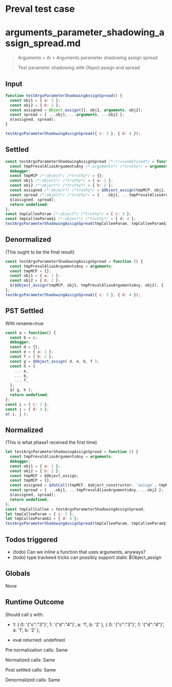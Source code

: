 # Preval test case

# arguments_parameter_shadowing_assign_spread.md

> Arguments > Ai > Arguments parameter shadowing assign spread
>
> Test parameter shadowing with Object.assign and spread

## Input

`````js filename=intro
function testArgsParameterShadowingAssignSpread() {
  const obj1 = { a: 1 };
  const obj2 = { b: 2 };
  const assigned = Object.assign({}, obj1, arguments, obj2);
  const spread = { ...obj1, ...arguments, ...obj2 };
  $(assigned, spread);
}

testArgsParameterShadowingAssignSpread({ c: 3 }, { d: 4 });
`````


## Settled


`````js filename=intro
const testArgsParameterShadowingAssignSpread /*:()=>undefined*/ = function (/*uses arguments*/) {
  const tmpPrevalAliasArgumentsAny /*:arguments*/ /*truthy*/ = arguments;
  debugger;
  const tmpMCP /*:object*/ /*truthy*/ = {};
  const obj1 /*:object*/ /*truthy*/ = { a: 1 };
  const obj2 /*:object*/ /*truthy*/ = { b: 2 };
  const assigned /*:object*/ /*truthy*/ = $Object_assign(tmpMCP, obj1, tmpPrevalAliasArgumentsAny, obj2);
  const spread /*:object*/ /*truthy*/ = { ...obj1, ...tmpPrevalAliasArgumentsAny, ...obj2 };
  $(assigned, spread);
  return undefined;
};
const tmpCalleeParam /*:object*/ /*truthy*/ = { c: 3 };
const tmpCalleeParam$1 /*:object*/ /*truthy*/ = { d: 4 };
testArgsParameterShadowingAssignSpread(tmpCalleeParam, tmpCalleeParam$1);
`````


## Denormalized
(This ought to be the final result)

`````js filename=intro
const testArgsParameterShadowingAssignSpread = function () {
  const tmpPrevalAliasArgumentsAny = arguments;
  const tmpMCP = {};
  const obj1 = { a: 1 };
  const obj2 = { b: 2 };
  $($Object_assign(tmpMCP, obj1, tmpPrevalAliasArgumentsAny, obj2), { ...obj1, ...tmpPrevalAliasArgumentsAny, ...obj2 });
};
testArgsParameterShadowingAssignSpread({ c: 3 }, { d: 4 });
`````


## PST Settled
With rename=true

`````js filename=intro
const a = function() {
  const b = c;
  debugger;
  const d = {};
  const e = { a: 1 };
  const f = { b: 2 };
  const g = $Object_assign( d, e, b, f );
  const h = {
    ... e,
    ... b,
    ... f,
  };
  $( g, h );
  return undefined;
};
const i = { c: 3 };
const j = { d: 4 };
a( i, j );
`````


## Normalized
(This is what phase1 received the first time)

`````js filename=intro
let testArgsParameterShadowingAssignSpread = function () {
  const tmpPrevalAliasArgumentsAny = arguments;
  debugger;
  const obj1 = { a: 1 };
  const obj2 = { b: 2 };
  const tmpMCF = $Object_assign;
  const tmpMCP = {};
  const assigned = $dotCall(tmpMCF, $object_constructor, `assign`, tmpMCP, obj1, tmpPrevalAliasArgumentsAny, obj2);
  const spread = { ...obj1, ...tmpPrevalAliasArgumentsAny, ...obj2 };
  $(assigned, spread);
  return undefined;
};
const tmpCallCallee = testArgsParameterShadowingAssignSpread;
let tmpCalleeParam = { c: 3 };
let tmpCalleeParam$1 = { d: 4 };
testArgsParameterShadowingAssignSpread(tmpCalleeParam, tmpCalleeParam$1);
`````


## Todos triggered


- (todo) Can we inline a function that uses arguments, anyways?
- (todo) type trackeed tricks can possibly support static $Object_assign


## Globals


None


## Runtime Outcome


Should call `$` with:
 - 1: 
  { 0: '{"c":"3"}', 1: '{"d":"4"}', a: '1', b: '2' },
  { 0: '{"c":"3"}', 1: '{"d":"4"}', a: '1', b: '2' },

 - eval returned: undefined

Pre normalization calls: Same

Normalized calls: Same

Post settled calls: Same

Denormalized calls: Same
